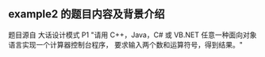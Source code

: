 ## example2 的题目内容及背景介绍

题目源自 大话设计模式 P1
"请用 C++，Java，C# 或 VB.NET 任意一种面向对象语言实现一个计算器控制台程序，
要求输入两个数和运算符号，得到结果。"
